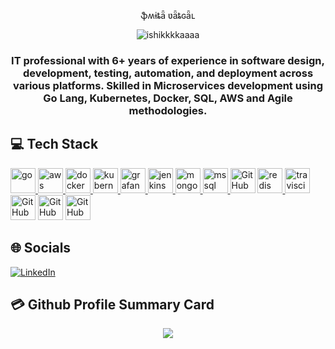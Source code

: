 <p align="center">
  ֆʍɨȶǟ ʋǟȶɢǟʟ
</p>
<p align="center">
    <img src="https://komarev.com/ghpvc/?username=smituvat&label=Profile%20views&color=0e75b6&style=flat" alt="ishikkkkaaaa" />
</p>

<h3 align="center">
IT professional with 6+ years of experience in software design, development, testing, automation, and deployment across various platforms. 
Skilled in Microservices development using Go Lang, Kubernetes, Docker, SQL, AWS and Agile methodologies.
</h3>

<p align="left">
</p>


## 💻 Tech Stack
<p align="left"> 
<a href="https://golang.org" target="_blank" rel="noreferrer"> 
<img src="https://www.vectorlogo.zone/logos/golang/golang-official.svg" alt="go" width="40" height="40"/> 
</a> 
<a href="https://aws.amazon.com" target="_blank" rel="noreferrer"> 
<img src="https://www.vectorlogo.zone/logos/amazon/amazon-icon.svg" alt="aws" width="40" height="40"/> 
</a> 
<a href="https://www.docker.com/" target="_blank" rel="noreferrer"> 
<img src="https://www.vectorlogo.zone/logos/docker/docker-icon.svg" alt="docker" width="40" height="40"/> 
</a> 
<a href="https://kubernetes.io" target="_blank" rel="noreferrer"> 
<img src="https://www.vectorlogo.zone/logos/kubernetes/kubernetes-icon.svg" alt="kubernetes" width="40" height="40"/> 
</a> 
<a href="https://grafana.com" target="_blank" rel="noreferrer"> 
<img src="https://www.vectorlogo.zone/logos/grafana/grafana-icon.svg" alt="grafana" width="40" height="40"/> 
</a> 
<a href="https://www.jenkins.io" target="_blank" rel="noreferrer"> 
<img src="https://www.vectorlogo.zone/logos/jenkins/jenkins-icon.svg" alt="jenkins" width="40" height="40"/> 
</a> 
<a href="https://www.mongodb.com/" target="_blank" rel="noreferrer"> 
<img src="https://www.vectorlogo.zone/logos/mongodb/mongodb-ar21.svg" alt="mongodb" width="40" height="40"/> 
</a> 
<a href="https://www.microsoft.com/en-us/sql-server" target="_blank" rel="noreferrer"> 
<img src="https://www.svgrepo.com/show/303229/microsoft-sql-server-logo.svg" alt="mssql" width="40" height="40"/> 
</a> 
<a> 
<img src="https://www.vectorlogo.zone/logos/neo4j/neo4j-ar21.svg" alt="GitHub Actions" width="40" height="40"/> 
</a> 
<a href="https://redis.io" target="_blank" rel="noreferrer"> 
<img src="https://www.vectorlogo.zone/logos/redis/redis-ar21.svg" alt="redis" width="40" height="40"/> 
</a> 
<a href="https://travis-ci.org" target="_blank" rel="noreferrer"> 
<img src="https://www.vectorlogo.zone/logos/travis-ci/travis-ci-icon.svg" alt="travisci" width="40" height="40"/> 
</a> 
<a> 
<img src="https://www.vectorlogo.zone/logos/github/github-tile.svg" alt="GitHub Actions" width="40" height="40"/> 
</a> 
<a> 
<img src="https://www.vectorlogo.zone/logos/getpostman/getpostman-icon.svg" alt="GitHub Actions" width="40" height="40"/> 
</a> 
<a> 
<img src="https://www.vectorlogo.zone/logos/apache_kafka/apache_kafka-ar21.svg" alt="GitHub Actions" width="40" height="40"/> 
</a> 
</p>

## 🌐 Socials
[![LinkedIn](https://img.shields.io/badge/LinkedIn-0077B5?style=for-the-badge&logo=linkedin&logoColor=white)](https://www.linkedin.com/in/smita-vatgal-204b993b/)


## 💳 Github Profile Summary Card
<p align="center">
  <img src="https://github-profile-summary-cards.vercel.app/api/cards/profile-details?username=smituvat&theme=vue"/>
</p>